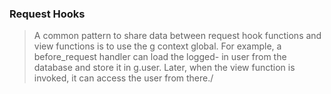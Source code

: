 ### Request Hooks
> A common pattern to share data between request hook functions and view functions is to use the g context global. For example, a before_request handler can load the logged- in user from the database and store it in g.user. Later, when the view function is invoked, it can access the user from there./
